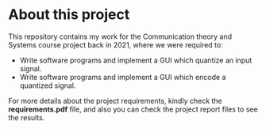# About this project

This repository contains my work for the Communication theory and Systems course project back in 2021, where we were required to:
* Write software programs and implement a GUI which quantize an input signal. 
* Write software programs and implement a GUI which encode a quantized signal.

For more details about the project requirements, kindly check the **requirements.pdf** file, and also you can check the project report files to see the results.

